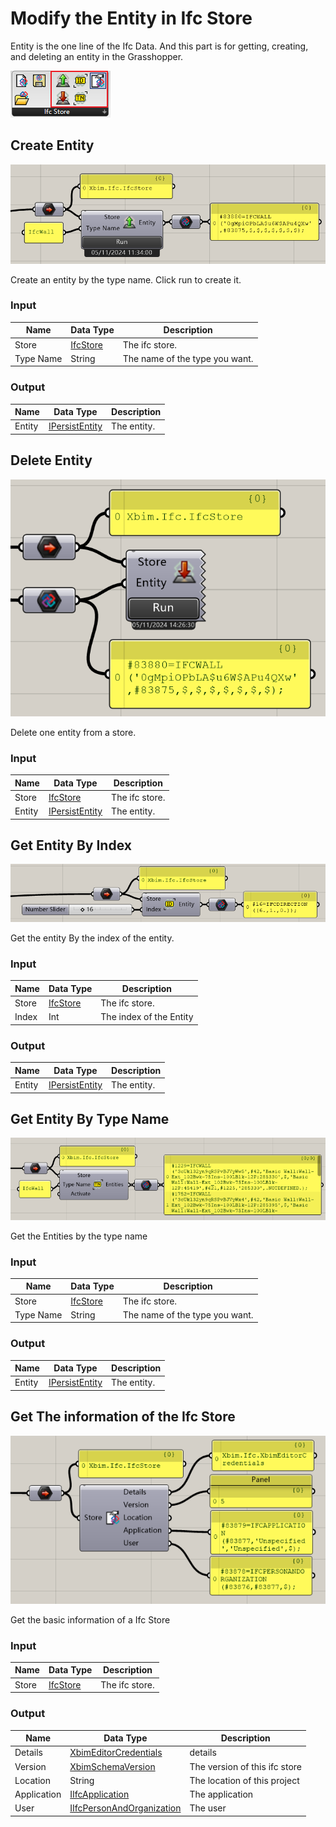 # Modify the Entity in Ifc Store

Entity is the one line of the Ifc Data. And this part is for getting, creating, and deleting an entity in the Grasshopper.

![image-20240511100143700](assets/image-20240511100143700.png)

## Create Entity

![image-20240511113424433](assets/image-20240511113424433.png)

Create an entity by the type name. Click run to create it.

### Input

| Name      | Data Type                                                    | Description                    |
| --------- | ------------------------------------------------------------ | ------------------------------ |
| Store     | [IfcStore](https://docs.xbim.net/XbimDocs/documentation/Xbim.Ifc/Xbim.Ifc.IfcStore.html) | The ifc store.                 |
| Type Name | String                                                       | The name of the type you want. |

### Output

| Name   | Data Type                                                    | Description |
| ------ | ------------------------------------------------------------ | ----------- |
| Entity | [IPersistEntity](https://docs.xbim.net/XbimDocs/documentation/Xbim.Common/Xbim.Common.IPersistEntity.html) | The entity. |

## Delete Entity

![image-20240511142644952](assets/image-20240511142644952.png)

Delete one entity from a store.

### Input

| Name   | Data Type                                                    | Description    |
| ------ | ------------------------------------------------------------ | -------------- |
| Store  | [IfcStore](https://docs.xbim.net/XbimDocs/documentation/Xbim.Ifc/Xbim.Ifc.IfcStore.html) | The ifc store. |
| Entity | [IPersistEntity](https://docs.xbim.net/XbimDocs/documentation/Xbim.Common/Xbim.Common.IPersistEntity.html) | The entity.    |

## Get Entity By Index

![image-20240511143432177](assets/image-20240511143432177.png)

Get the entity By the index of the entity.

### Input

| Name  | Data Type                                                    | Description             |
| ----- | ------------------------------------------------------------ | ----------------------- |
| Store | [IfcStore](https://docs.xbim.net/XbimDocs/documentation/Xbim.Ifc/Xbim.Ifc.IfcStore.html) | The ifc store.          |
| Index | Int                                                          | The index of the Entity |

### Output

| Name   | Data Type                                                    | Description |
| ------ | ------------------------------------------------------------ | ----------- |
| Entity | [IPersistEntity](https://docs.xbim.net/XbimDocs/documentation/Xbim.Common/Xbim.Common.IPersistEntity.html) | The entity. |

## Get Entity By Type Name

![image-20240511143813617](assets/image-20240511143813617.png)

Get the Entities by the type name

### Input

| Name      | Data Type                                                    | Description                    |
| --------- | ------------------------------------------------------------ | ------------------------------ |
| Store     | [IfcStore](https://docs.xbim.net/XbimDocs/documentation/Xbim.Ifc/Xbim.Ifc.IfcStore.html) | The ifc store.                 |
| Type Name | String                                                       | The name of the type you want. |

### Output

| Name   | Data Type                                                    | Description |
| ------ | ------------------------------------------------------------ | ----------- |
| Entity | [IPersistEntity](https://docs.xbim.net/XbimDocs/documentation/Xbim.Common/Xbim.Common.IPersistEntity.html) | The entity. |

## Get The information of the Ifc Store

![image-20240511144846719](assets/image-20240511144846719.png)

Get the basic information of a Ifc Store

### Input

| Name  | Data Type                                                    | Description    |
| ----- | ------------------------------------------------------------ | -------------- |
| Store | [IfcStore](https://docs.xbim.net/XbimDocs/documentation/Xbim.Ifc/Xbim.Ifc.IfcStore.html) | The ifc store. |

### Output

| Name        | Data Type                                                    | Description                   |
| ----------- | ------------------------------------------------------------ | ----------------------------- |
| Details     | [XbimEditorCredentials](https://docs.xbim.net/XbimDocs/documentation/Xbim.Ifc/Xbim.Ifc.XbimEditorCredentials.html) | details                       |
| Version     | [XbimSchemaVersion](https://docs.xbim.net/XbimDocs/documentation/Xbim.Common/Xbim.Common.Step21.XbimSchemaVersion.html) | The version of this ifc store |
| Location    | String                                                       | The location of this project  |
| Application | [IIfcApplication](https://docs.xbim.net/XbimDocs/documentation/Xbim.Ifc4/Xbim.Ifc4.Interfaces.IIfcApplication.html) | The application               |
| User        | [IIfcPersonAndOrganization](https://docs.xbim.net/XbimDocs/documentation/Xbim.Ifc4/Xbim.Ifc4.Interfaces.IIfcPersonAndOrganization.html) | The user                      |

